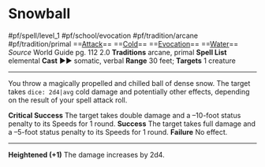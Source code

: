 # Snowball
#pf/spell/level_1 #pf/school/evocation #pf/tradition/arcane #pf/tradition/primal
==[Attack](../../../Traits/Attack.md)== ==[Cold](../../../Traits/Cold.md)== ==[Evocation](../../../Traits/Evocation.md)== ==[Water](../../../Traits/Water.md)==
*Source* World Guide pg. 112 2.0
**Traditions** arcane, primal
**Spell List** elemental
**Cast** ►► somatic, verbal
**Range** 30 feet; **Targets** 1 creature

---
You throw a magically propelled and chilled ball of dense snow. The target takes `dice: 2d4|avg` cold damage and potentially other effects, depending on the result of your spell attack roll.

**Critical Success** The target takes double damage and a –10-foot status penalty to its Speeds for 1 round.
**Success** The target takes full damage and a –5-foot status penalty to its Speeds for 1 round.
**Failure** No effect.

<hr>

**Heightened (+1)** The damage increases by 2d4.